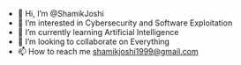 - 👋 Hi, I’m @ShamikJoshi
- 👀 I’m interested in Cybersecurity and Software Exploitation
- 🌱 I’m currently learning Artificial Intelligence
- 💞️ I’m looking to collaborate on Everything
- 📫 How to reach me shamikjoshi1999@gmail.com
